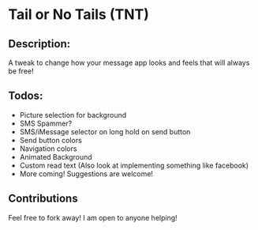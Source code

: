 # Tail or No Tails (TNT)

## Description:
A tweak to change how your message app looks and feels that will always be free!

## Todos:
* Picture selection for background
* SMS Spammer?
* SMS/iMessage selector on long hold on send button
* Send button colors
* Navigation colors
* Animated Background
* Custom read text (Also look at implementing something like facebook)
* More coming! Suggestions are welcome!

## Contributions
Feel free to fork away! I am open to anyone helping!
